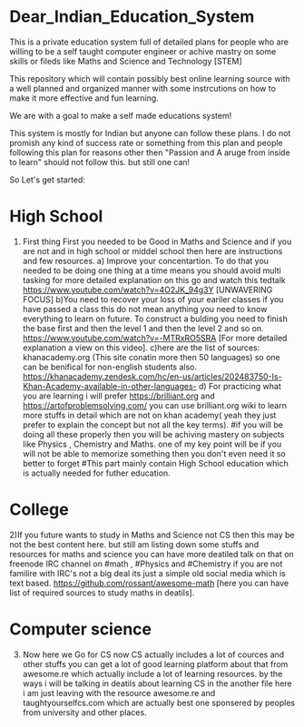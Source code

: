 # Dear_Indian_Education_System
This is a private education system full of detailed plans for people who are willing to be a self taught computer engineer or achive mastry on some skills or fileds like Maths and Science and Technology [STEM]

This repository which will contain possibly best online learning source with a well planned and organized manner with some instrcutions on how to make it more effective and fun learning. 

We are with a goal to make a self made educations system! 

This system is mostly for Indian but anyone can follow these plans. I do not promish any kind of success rate or something from this plan and people following this plan for reasons other then "Passion and A aruge from inside to learn" should not follow this. but still one can! 

So Let's get started:
# High School 
1) First thing First you needed to be Good in Maths and Science and if you are not and in high school or middel school then here are instructions and few resources. 
  a) Improve your concentartion. To do that you needed to be doing one thing at a time means you should avoid multi tasking for more detailed explanation on this go and watch this tedtalk https://www.youtube.com/watch?v=4O2JK_94g3Y [UNWAVERING FOCUS] 
  b)You need to recover your loss of your eariler classes if you have passed a class this do not mean anything you need to know everything to learn on future. To construct a bulding you need to finish the base first and then the level 1 and then the level 2 and so on. https://www.youtube.com/watch?v=-MTRxRO5SRA [For more detailed explanation a view on this video]. 
  c)here are the list of sources: khanacademy.org (This site conatin more then 50 languages) so one can be benifical for non-english students also. https://khanacademy.zendesk.com/hc/en-us/articles/202483750-Is-Khan-Academy-available-in-other-languages- 
  d) For practicing what you are learning i will prefer https://brilliant.org and https://artofproblemsolving.com/ you can use brilliant.org wiki to learn more stuffs in detail which are not on khan academy( yeah they just prefer to explain the concept but not all the key terms). 
#if you will be doing all these properly then you will be achiving mastery on subjects like Physics , Chemistry and Maths. one of my key point will be if you will not be able to memorize something then you don't even need it so better to forget 
#This part mainly contain High School education which is actually needed for futher education. 
# College 
2)If you future wants to study in Maths and Science not CS then this may be not the best content here. but still am listing down some stuffs and resources for maths and science you can have more deatiled talk on that on freenode IRC channel on #math , #Physics and #Chemistry if you are not familire with IRC's not a big deal its just a simple old social media which is text based. 
https://github.com/rossant/awesome-math [here you can have list of required sources to study maths in deatils]. 


# Computer science
3) Now here we Go for CS now CS actually includes a lot of cources and other stuffs you can get a lot of good learning platform about that from awesome.re which actually include a lot of learning resources. by the ways i will be talking in deatils about learning CS in the another file here i am just leaving with the resource awesome.re and taughtyourselfcs.com which are actually best one sponsered by peoples from university and other places.
